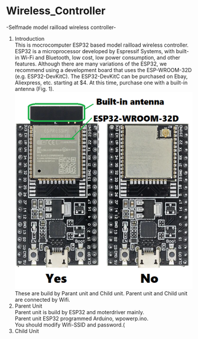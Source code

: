 # Wireless_Controller

-Selfmade model railload wireless controller-

<ol>
<li>Introduction<br>
   This is mocrocomputer ESP32 based model railload wireless controller. <br>
   ESP32 is a microprocessor developed by Espressif Systems, with built-in Wi-Fi and Bluetooth, low cost, low power consumption, and other features.
Although there are many variations of the ESP32, we recommend using a development board that uses the ESP-WROOM-32D (e.g. ESP32-DevKitC).
The ESP32-DevKitC can be purchased on Ebay, Aliexpress, etc. starting at $4. At this time, purchase one with a built-in antenna (Fig. 1).<br>
   <img src="./image/esp32.png">
  These are build by Parant unit and Child unit. Parent unit and Child unit are connected by Wifi.<br>

<li>Parent Unit<br>
   Parent unit is build by ESP32 and moterdriver mainly.<br>
   Parent unit ESP32 programmed Arduino, wpowerp.ino.<br>
   You should modify Wifi-SSID and password.(<br>

<li>Child Unit
   
</ol>
